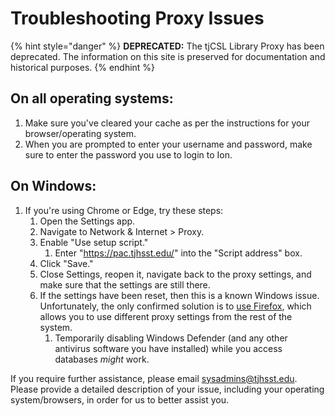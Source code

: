 # Troubleshooting Proxy Issues

{% hint style="danger" %}
**DEPRECATED:** The tjCSL Library Proxy has been deprecated. The information on this site is preserved for documentation and historical purposes.
{% endhint %}

## On all operating systems:

1. Make sure you've cleared your cache as per the instructions for your browser/operating system.
2. When you are prompted to enter your username and password, make sure to enter the password you use to login to Ion.

## On Windows:

1. If you're using Chrome or Edge, try these steps:
   1. Open the Settings app.
   2. Navigate to Network & Internet > Proxy.
   3. Enable "Use setup script."
      1. Enter "https://pac.tjhsst.edu/" into the "Script address" box.
   4. Click "Save."
   5. Close Settings, reopen it, navigate back to the proxy settings, and make sure that the settings are still there.
   6. If the settings have been reset, then this is a known Windows issue. Unfortunately, the only confirmed solution is to [use Firefox](firefox.md), which allows you to use different proxy settings from the rest of the system.
      1. Temporarily disabling Windows Defender (and any other antivirus software you have installed) while you access databases _might_ work.

If you require further assistance, please email [sysadmins@tjhsst.edu](mailto:sysadmins@tjhsst.edu). Please provide a detailed description of your issue, including your operating system/browsers, in order for us to better assist you.
